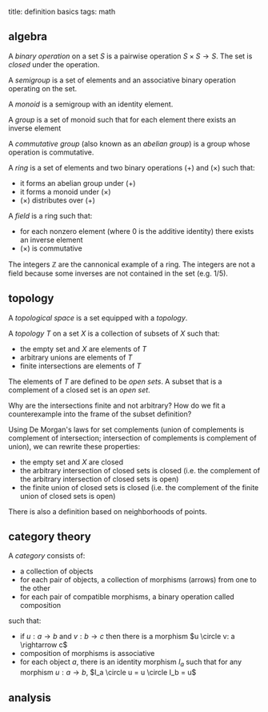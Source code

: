 title: definition basics
tags: math

## algebra

A _binary operation_ on a set $S$ is a pairwise operation $S \times S \rightarrow S$. The set is _closed_ under the operation.

A _semigroup_ is a set of elements and an associative binary operation operating on the set.

A _monoid_ is a semigroup with an identity element.

A _group_ is a set of monoid such that for each element there exists an inverse element

A _commutative group_ (also known as an _abelian group_) is a group whose operation is commutative.

A _ring_ is a set of elements and two binary operations $(+)$ and $(\times)$ such that:

- it forms an abelian group under $(+)$
- it forms a monoid under $(\times)$
- $(\times)$ distributes over $(+)$

A _field_ is a ring such that:

- for each nonzero element (where $0$ is the additive identity) there exists an inverse element
- $(\times)$ is commutative

The integers $\mathbb{Z}$ are the cannonical example of a ring. The integers are not a field because some inverses are not contained in the set (e.g. 1/5).

## topology

A _topological space_ is a set equipped with a _topology_.

A _topology_ $T$ on a set $X$ is a collection of subsets of $X$ such that:

- the empty set and $X$ are elements of $T$
- arbitrary unions are elements of $T$
- finite intersections are elements of $T$

The elements of $T$ are defined to be _open sets_. A subset that is a complement of a closed set is an _open set_.

Why are the intersections finite and not arbitrary? How do we fit a counterexample into the frame of the subset definition?

Using De Morgan's laws for set complements (union of complements is complement of intersection; intersection of complements is complement of union), we can rewrite these properties:

- the empty set and $X$ are closed
- the arbitrary intersection of closed sets is closed (i.e. the complement of the arbitrary intersection of closed sets is open)
- the finite union of closed sets is closed (i.e. the complement of the finite union of closed sets is open)

There is also a definition based on neighborhoods of points.

## category theory

A _category_ consists of:

- a collection of objects
- for each pair of objects, a collection of morphisms (arrows) from one to the other
- for each pair of compatible morphisms, a binary operation called composition

such that:

- if $u: a \rightarrow b$ and $v: b \rightarrow c$ then there is a morphism $u \circle v: a \rightarrow c$
- composition of morphisms is associative
- for each object $a$, there is an identity morphism $I_a$ such that for any morphism $u: a \rightarrow b$, $I_a \circle u = u \circle I_b = u$ 

## analysis

